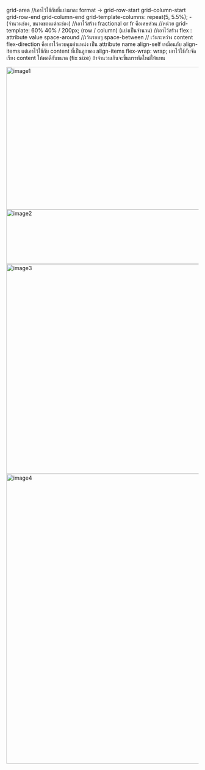 grid-area //เอาไว้ใช้กับที่แบ่งมาละ format ->
  grid-row-start
  grid-column-start
  grid-row-end
  grid-column-end
grid-template-columns: repeat(5, 5.5%); - (จำนวนช่อง, ขนาดของแต่ละช่อง) //เอาไว้สร้าง
fractional or fr คือเศษส่วน //หน่วย
grid-template: 60% 40% / 200px; (row / column) (แบ่งเป็นจำนวน) //เอาไว้สร้าง
flex : attribute value
 space-around //เว้นรอบๆ
 space-between // เว้นระหว่าง content
flex-direction คือเอาไว้ควบคุมตำแหน่ง เป็น attribute name
align-self เหมือนกับ align-items แต่เอาไว้ใช้กับ content ที่เป็นลูกของ align-items
flex-wrap: wrap; เอาไว้ใช้กับจัดเรียง content ให้พอดีกับขนาด (fix size) ถ้าจำนวนเกินจะขึ้นบรรทัดใหม่ให้แทน

<img width="787" height="372" alt="image1" src="https://github.com/user-attachments/assets/d96f4efc-458d-4409-99c6-5ef700082932" />

<img width="790" height="143" alt="image2" src="https://github.com/user-attachments/assets/aa843711-f42c-4276-b3f1-294d08bd329c" />

<img width="792" height="548" alt="image3" src="https://github.com/user-attachments/assets/fede0808-d0ca-484d-8260-128b7a9c55ec" />

<img width="823" height="757" alt="image4" src="https://github.com/user-attachments/assets/d4f66f27-9de6-4038-9d40-47f2576bbded" />
